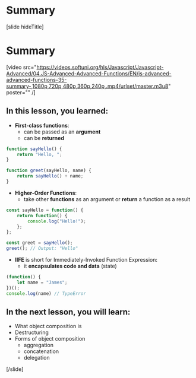 # Summary

[slide hideTitle]

# Summary

[video src="https://videos.softuni.org/hls/Javascript/Javascript-Advanced/04.JS-Advanced-Advanced-Functions/EN/js-advanced-advanced-functions-35-summary-,1080p,720p,480p,360p,240p,.mp4/urlset/master.m3u8" poster="" /]

## In this lesson, you learned:

- **First-class functions**:
  - can be passed as an **argument**
  - can be **returned**

```js
function sayHello() {
    return "Hello, ";
}

function greet(sayHello, name) {
    return sayHello() + name;
}
```

- **Higher-Order Functions**:
  - take other **functions** as an argument or **return** a function as a result

```js
const sayHello = function() {
    return function() {
        console.log("Hello!");
    };
};

const greet = sayHello();
greet(); // Output: "Hello"
```


- **IIFE** is short for Immediately-Invoked Function Expression:
  - it **encapsulates code and data** \(state\)

```js
(function() {
    let name = "James";
})();
console.log(name) // TypeError
```


## In the next lesson, you will learn:

- What object composition is
- Destructuring
- Forms of object composition
  - aggregation
  - concatenation
  - delegation

[/slide]
